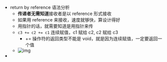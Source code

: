 - return by reference 语法分析
	- **传递者无需知道**接收者是以 reference 形式接收
	- 如果用 reference 来接收，速度就够快，算设计得好
	- 用指针的话，就需要知道是用指针来传
	- `c3 += c2 += c1` 连续赋值，c1 赋给 c2, c2 赋给 c3
		- += 操作符的返回类型不能是 void，就是因为连续赋值，一定要返回一个值
	- ![img](https://gitee.com/doubaoBABAQ/joplin-pics/raw/master/image_1646225775815_0.png)
-